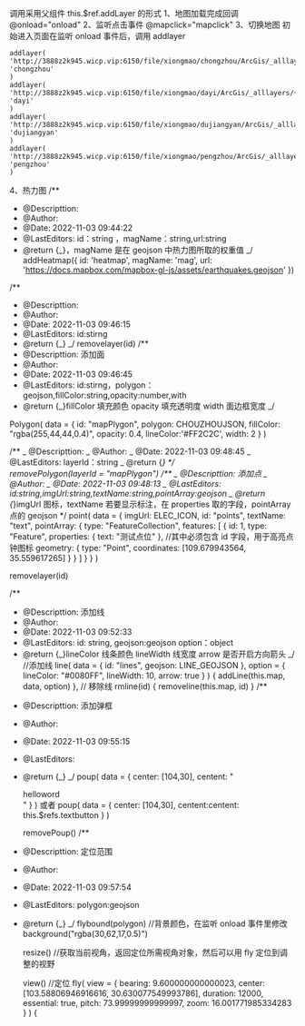调用采用父组件 this.$ref.addLayer 的形式
1、地图加载完成回调
@onload="onload"
2、监听点击事件
@mapclick="mapclick"
3、切换地图
初始进入页面在监听 onload 事件后，调用 addlayer

    addlayer(
    'http://3888z2k945.wicp.vip:6150/file/xiongmao/chongzhou/ArcGis/_alllayers/{z}/{y}/{x}.png',
    'chongzhou'
    )
    addlayer(
    'http://3888z2k945.wicp.vip:6150/file/xiongmao/dayi/ArcGis/_alllayers/{z}/{y}/{x}.png',
    'dayi'
    )
    addlayer(
    'http://3888z2k945.wicp.vip:6150/file/xiongmao/dujiangyan/ArcGis/_alllayers/{z}/{y}/{x}.png',
    'dujiangyan'
    )
    addlayer(
    'http://3888z2k945.wicp.vip:6150/file/xiongmao/pengzhou/ArcGis/_alllayers/{z}/{y}/{x}.png',
    'pengzhou'
    )

4、热力图
/\*\*

- @Descripttion:
- @Author:
- @Date: 2022-11-03 09:44:22
- @LastEditors: id：string ，magName：string,url:string
- @return {_}，magName 是在 geojson 中热力图所取的权重值
  _/
  addHeatmap({
  id: 'heatmap',
  magName: 'mag',
  url: 'https://docs.mapbox.com/mapbox-gl-js/assets/earthquakes.geojson'
  })

/\*\*

- @Descripttion:
- @Author:
- @Date: 2022-11-03 09:46:15
- @LastEditors: id:stirng
- @return {_}
  _/
  removelayer(id)
  /\*\*
- @Descripttion: 添加面
- @Author:
- @Date: 2022-11-03 09:46:45
- @LastEditors: id:stirng，polygon：geojson,fillColor:string,opacity:number,with
- @return {_}fillColor 填充颜色 opacity 填充透明度 width 面边框宽度
  _/

Polygon(
data = {
id: "mapPlygon",
polygon: CHOUZHOUJSON,
fillColor: "rgba(255,44,44,0.4)",
opacity: 0.4,
lineColor:'#FF2C2C',
width: 2
}
)

<!-- 删除面 -->

/**
_ @Descripttion:
_ @Author:
_ @Date: 2022-11-03 09:48:45
_ @LastEditors: layerId：string
_ @return {_}
\*/  
 removePolygon(layerId = "mapPlygon")
/**
_ @Descripttion: 添加点
_ @Author:
_ @Date: 2022-11-03 09:48:13
_ @LastEditors: id:string,imgUrl:string,textName:string,pointArray:geojson
_ @return {_}imgUrl 图标，textName 若要显示标注，在 properties 取的字段，pointArray 点的 geojson
\*/
point(
data = {
imgUrl: ELEC_ICON,
id: "points",
textName: "text",
pointArray: {
type: "FeatureCollection",
features: [
{
id: 1,
type: "Feature",
properties: {
text: "测试点位"
}, //其中必须包含 id 字段，用于高亮点钟图标
geometry: {
type: "Point",
coordinates: [109.679943564, 35.559617265]
}
}
]
}
}
)

<!-- 删除点 -->

removelayer(id)

/\*\*

- @Descripttion: 添加线
- @Author:
- @Date: 2022-11-03 09:52:33
- @LastEditors: id: string, geojson:geojson option：object
- @return {_}lineColor 线条颜色 lineWidth 线宽度 arrow 是否开启方向箭头
  _/
  //添加线
  line(
  data = { id: "lines", geojson: LINE_GEOJSON },
  option = { lineColor: "#0080FF", lineWidth: 10, arrow: true }
  ) {
  addLine(this.map, data, option)
  },
  // 移除线
  rmline(id) {
  removeline(this.map, id)
  }
  /\*\*

* @Descripttion: 添加弹框
* @Author:
* @Date: 2022-11-03 09:55:15
* @LastEditors:
* @return {_}
  _/
  poup(
  data = {
  center: [104,30],
  centent: "<div style='width:300px'>helloword</div>"
  }
  )
  或者 poup(
  data = {
  center: [104,30],
  centent:centent: this.$refs.textbutton
  }
  )
    <!-- 移除弹框 -->
  removePoup()
  /\*\*
* @Descripttion: 定位范围
* @Author:
* @Date: 2022-11-03 09:57:54
* @LastEditors: polygon:geojson
* @return {_}
  _/
  flybound(polygon)
  //背景颜色，在监听 onload 事件里修改
  background("rgba(30,62,17,0.5)")
  <!--地图重置  -->

  resize()
  //获取当前视角，返回定位所需视角对象，然后可以用 fly 定位到调整的视野

  view()
  //定位
  fly(
  view = {
  bearing: 9.600000000000023,
  center: [103.58806946916616, 30.630077549993786],
  duration: 12000,
  essential: true,
  pitch: 73.99999999999997,
  zoom: 16.001771985334283
  }
  ) {

